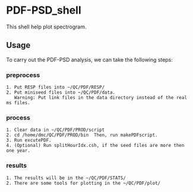# PDF-PSD_shell
This shell help plot spectrogram. 

## Usage
To carry out the PDF-PSD analysis, we can take the following steps:                                                    
### preprocess
    1. Put RESP files into ~/QC/PDF/RESP/
    2. Put miniseed files into ~/QC/PDF/data.
       Warning: Put link files in the data directory instead of the real ms files.
### process
    1. Clear data in ~/QC/PDF/PROD/script
    2. cd /home/dmc/QC/PDF/PROD/bin  Then, run makePDFscript.
    3. Run excutePDF.
    4. (Optional) Run splitHourIdx.csh, if the seed files are more then one year.
### results
    1. The results will be in the ~/QC/PDF/STATS/
    2. There are some tools for plotting in the ~/QC/PDF/plot/

